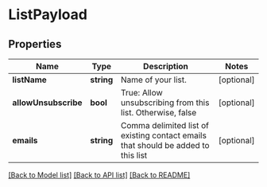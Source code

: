 # ListPayload

## Properties
Name | Type | Description | Notes
------------ | ------------- | ------------- | -------------
**listName** | **string** | Name of your list. | [optional] 
**allowUnsubscribe** | **bool** | True: Allow unsubscribing from this list. Otherwise, false | [optional] 
**emails** | **string** | Comma delimited list of existing contact emails that should be added to this list | [optional] 

[[Back to Model list]](../README.md#documentation-for-models) [[Back to API list]](../README.md#documentation-for-api-endpoints) [[Back to README]](../README.md)


